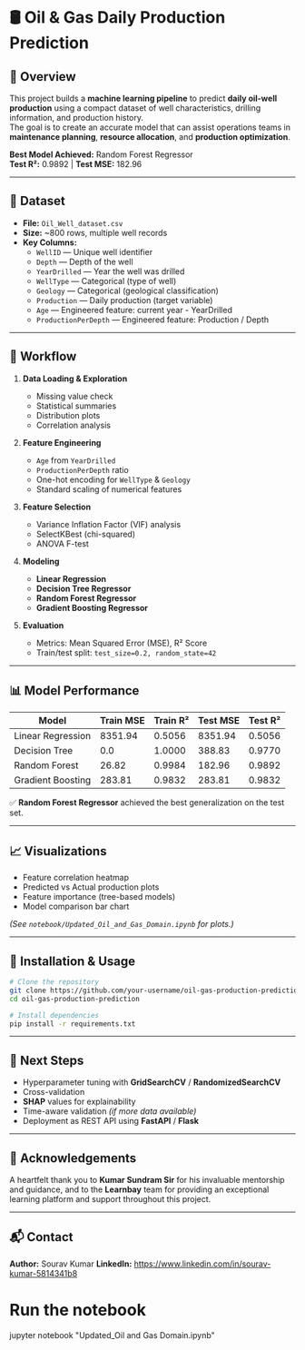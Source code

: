 # 🛢 Oil & Gas Daily Production Prediction

## 📌 Overview
This project builds a **machine learning pipeline** to predict **daily oil-well production** using a compact dataset of well characteristics, drilling information, and production history.  
The goal is to create an accurate model that can assist operations teams in **maintenance planning**, **resource allocation**, and **production optimization**.

**Best Model Achieved:** Random Forest Regressor  
**Test R²:** 0.9892 | **Test MSE:** 182.96

---

## 📂 Dataset
- **File:** `Oil_Well_dataset.csv`
- **Size:** ~800 rows, multiple well records
- **Key Columns:**
  - `WellID` — Unique well identifier
  - `Depth` — Depth of the well
  - `YearDrilled` — Year the well was drilled
  - `WellType` — Categorical (type of well)
  - `Geology` — Categorical (geological classification)
  - `Production` — Daily production (target variable)
  - `Age` — Engineered feature: current year - YearDrilled
  - `ProductionPerDepth` — Engineered feature: Production / Depth

---

## 🔄 Workflow
1. **Data Loading & Exploration**
   - Missing value check
   - Statistical summaries
   - Distribution plots
   - Correlation analysis

2. **Feature Engineering**
   - `Age` from `YearDrilled`
   - `ProductionPerDepth` ratio
   - One-hot encoding for `WellType` & `Geology`
   - Standard scaling of numerical features

3. **Feature Selection**
   - Variance Inflation Factor (VIF) analysis
   - SelectKBest (chi-squared)
   - ANOVA F-test

4. **Modeling**
   - **Linear Regression**
   - **Decision Tree Regressor**
   - **Random Forest Regressor**
   - **Gradient Boosting Regressor**

5. **Evaluation**
   - Metrics: Mean Squared Error (MSE), R² Score
   - Train/test split: `test_size=0.2, random_state=42`

---

## 📊 Model Performance

| Model                   | Train MSE | Train R² | Test MSE | Test R² |
|-------------------------|-----------|----------|----------|---------|
| Linear Regression       | 8351.94   | 0.5056   | 8351.94  | 0.5056  |
| Decision Tree           | 0.0       | 1.0000   | 388.83   | 0.9770  |
| Random Forest           | 26.82     | 0.9984   | 182.96   | 0.9892  |
| Gradient Boosting       | 283.81    | 0.9832   | 283.81   | 0.9832  |

✅ **Random Forest Regressor** achieved the best generalization on the test set.

---

## 📈 Visualizations
- Feature correlation heatmap
- Predicted vs Actual production plots
- Feature importance (tree-based models)
- Model comparison bar chart

*(See `notebook/Updated_Oil_and_Gas_Domain.ipynb` for plots.)*

---

## 🚀 Installation & Usage

```bash
# Clone the repository
git clone https://github.com/your-username/oil-gas-production-prediction.git
cd oil-gas-production-prediction

# Install dependencies
pip install -r requirements.txt
```
---

## 🧠 Next Steps
- Hyperparameter tuning with **GridSearchCV** / **RandomizedSearchCV**
- Cross-validation
- **SHAP** values for explainability
- Time-aware validation *(if more data available)*
- Deployment as REST API using **FastAPI** / **Flask**

---

## 🙏 Acknowledgements
A heartfelt thank you to **Kumar Sundram Sir** for his invaluable mentorship and guidance, and to the **Learnbay** team for providing an exceptional learning platform and support throughout this project.


---

## 📬 Contact
**Author:** Sourav Kumar 
**LinkedIn:** https://www.linkedin.com/in/sourav-kumar-5814341b8

# Run the notebook
jupyter notebook "Updated_Oil and Gas Domain.ipynb"
